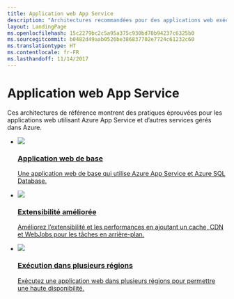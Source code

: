 ```yaml
---
title: Application web App Service
description: "Architectures recommandées pour des applications web exécutées dans Microsoft Azure."
layout: LandingPage
ms.openlocfilehash: 15c2279bc2c5a95a375c930bd70b94237c6325b0
ms.sourcegitcommit: b0482d49aab0526be386837702e7724c61232c60
ms.translationtype: HT
ms.contentlocale: fr-FR
ms.lasthandoff: 11/14/2017
---
```

# <a name="app-service-web-application"></a>Application web App Service

Ces architectures de référence montrent des pratiques éprouvées pour les applications web utilisant Azure App Service et d’autres services gérés dans Azure.

<ul class="panelContent">
    <li>
        <a href="./basic-web-app.md">
            <div class="cardSize">
                <div class="cardPadding">
                    <div class="card">
                        <div class="cardImageOuter">
                            <div class="cardImage">
                            <img src="./images/basic-web-app.svg">
                            </div>
                        </div>
                        <div class="cardText">
                            <h3>Application web de base</h3>
                            <p>Une application web de base qui utilise Azure App Service et Azure SQL Database.</p>
                        </div>
                    </div>
                </div>
            </div>
        </a>
    </li>
    <li>
        <a href="./scalable-web-app.md">
            <div class="cardSize">
                <div class="cardPadding">
                    <div class="card">
                        <div class="cardImageOuter">
                            <div class="cardImage">
                            <img src="./images/scalable-web-app.svg">
                            </div>
                        </div>
                        <div class="cardText">
                            <h3>Extensibilité améliorée</h3>
                            <p>Améliorez l’extensibilité et les performances en ajoutant un cache, CDN et WebJobs pour les tâches en arrière-plan.</p>
                        </div>
                    </div>
                </div>
            </div>
        </a>
    </li>
    <li>
        <a href="./multi-region.md">
            <div class="cardSize">
                <div class="cardPadding">
                    <div class="card">
                        <div class="cardImageOuter">
                            <div class="cardImage">
                            <img src="./images/multi-region-web-app.svg">
                            </div>
                        </div>
                        <div class="cardText">
                            <h3>Exécution dans plusieurs régions</h3>
                            <p>Exécutez une application web dans plusieurs régions pour permettre une haute disponibilité.</p>
                        </div>
                    </div>
                </div>
            </div>
        </a>
    </li>
</ul>

